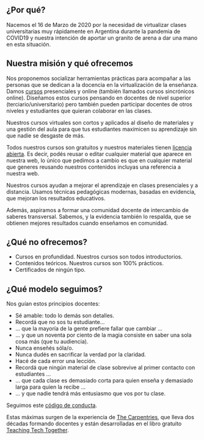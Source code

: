## ¿Por qué?

Nacemos el 16 de Marzo de 2020 por la necesidad de virtualizar clases universitarias muy rápidamente en Argentina durante la pandemia de COVID19 y nuestra intención de aportar un granito de arena a dar una mano en esta situación. 

## Nuestra misión y qué ofrecemos

Nos proponemos socializar herramientas prácticas para acompañar a las personas que se dedican a la docencia en la virtualización de la enseñanza. Damos [cursos](https://metadocencia.netlify.app/cursos/) presenciales y online (también llamados cursos sincrónicos online). Diseñamos estos cursos pensando en docentes de nivel superior (terciario/universitario) pero también pueden participar docentes de otros niveles y estudiantes que quieran colaborar en las clases.

Nuestros cursos virtuales son cortos y aplicados al diseño de materiales y una gestión del aula para que tus estudiantes maximicen su aprendizaje sin que nadie se desgaste de más. 

Todos nuestros cursos son gratuitos y nuestros materiales tienen [licencia abierta](LICENCIA.md). Es decir, podés reusar o editar cualquier material que aparece en nuestra web, lo único que pedimos a cambio es que en cualquier material que generes reusando nuestros contenidos incluyas una referencia a nuestra web.

Nuestros cursos ayudan a mejorar el aprendizaje en clases presenciales y a distancia. Usamos técnicas pedagógicas modernas, basadas en evidencia, que mejoran los resultados educativos. 

Además, aspiramos a formar una comunidad docente de intercambio de saberes transversal. Sabemos, y la evidencia también lo respalda, que se obtienen mejores resultados cuando enseñamos en comunidad.

## ¿Qué **no** ofrecemos?

* Cursos en profundidad. Nuestros cursos son todos introductorios.
* Contenidos teóricos. Nuestros cursos son 100% prácticos.
* Certificados de ningún tipo.

## ¿Qué modelo seguimos?

Nos guían estos principios docentes:

* Sé amable: todo lo demás son detalles.
* Recordá que no sos tu estudiante...
* ... que la mayoría de la gente prefiere fallar que cambiar ...
* ... y que un noventa por ciento de la magia consiste en saber una sola cosa más (que tu audiencia).
* Nunca enseñés sóla/o.
* Nunca dudés en sacrificar la verdad por la claridad.
* Hacé de cada error una lección.
* Recordá que ningún material de clase sobrevive al primer contacto con estudiantes ...
* ... que cada clase es demasiado corta para quien enseña y demasiado larga para quien la recibe ...
* ... y que nadie tendrá más entusiasmo que vos por tu clase.

Seguimos este [código de conducta](CÓDIGO-DE-CONDUCTA.md).

Estas máximas surgen de la experiencia de [The Carpentries](https://carpentries.org), que lleva dos décadas formando docentes y están desarrolladas en el libro gratuito [Teaching Tech Together](https://teachtogether.tech/).

